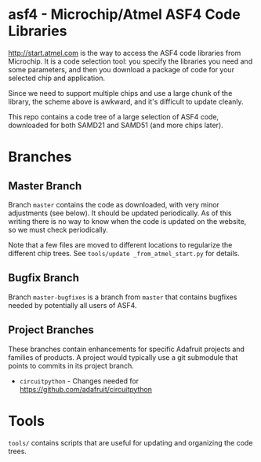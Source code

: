 # asf4 - Microchip/Atmel ASF4 Code Libraries

http://start.atmel.com is the way to access the ASF4 code libraries from Microchip. It is a code selection tool: you specify the libraries you need and some parameters, and then you download a package of code for your selected chip and application.

Since we need to support multiple chips and use a large chunk of the library, the scheme above is awkward, and it's difficult to update cleanly.

This repo contains a code tree of a large selection of ASF4 code, downloaded for both SAMD21 and SAMD51 (and more chips later).

# Branches

## Master Branch
Branch `master` contains the code as downloaded, with very minor adjustments (see below). It should be updated periodically. As of this writing there is no way to know when the code is updated on the website, so we must check periodically.

Note that a few files are moved to different locations to regularize the different chip trees. See `tools/update
_from_atmel_start.py` for details.

## Bugfix Branch
Branch `master-bugfixes` is a branch from `master` that contains bugfixes needed by potentially all users of ASF4.

## Project Branches
These branches contain enhancements for specific Adafruit projects and families of products. A project would typically use a git submodule that points to commits in its project branch.

* `circuitpython` - Changes needed for https://github.com/adafruit/circuitpython

# Tools
`tools/` contains scripts that are useful for updating and organizing the code trees.

